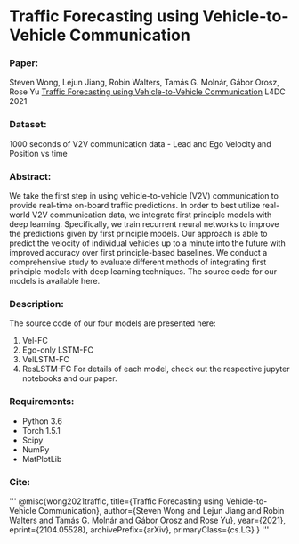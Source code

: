 # Traffic Forecasting using Vehicle-to-Vehicle Communication

### Paper:
Steven Wong, Lejun Jiang, Robin Walters, Tamás G. Molnár, Gábor Orosz, Rose Yu [Traffic Forecasting using Vehicle-to-Vehicle Communication](https://arxiv.org/pdf/2104.05528.pdf) L4DC 2021

### Dataset:
1000 seconds of V2V communication data - Lead and Ego Velocity and Position vs time

### Abstract:
We take the first step in using vehicle-to-vehicle (V2V) communication to provide real-time on-board traffic predictions.
In order to best utilize real-world V2V communication data, we integrate first principle  models with deep learning. Specifically, we train  recurrent neural networks  to improve the predictions given by first principle models.
Our approach is able to predict the velocity of individual vehicles up to a minute into the future with improved accuracy over first principle-based baselines.
We conduct a comprehensive study  to evaluate different methods of integrating first principle models with deep learning techniques.  The source code for our models is available here.

### Description:
The source code of our four models are presented here:

1. Vel-FC
2. Ego-only LSTM-FC
3. VelLSTM-FC
4. ResLSTM-FC
For details of each model, check out the respective jupyter notebooks and our paper.

### Requirements:
* Python 3.6
* Torch 1.5.1
* Scipy
* NumPy 
* MatPlotLib 

### Cite:
'''
@misc{wong2021traffic,
      title={Traffic Forecasting using Vehicle-to-Vehicle Communication}, 
      author={Steven Wong and Lejun Jiang and Robin Walters and Tamás G. Molnár and Gábor Orosz and Rose Yu},
      year={2021},
      eprint={2104.05528},
      archivePrefix={arXiv},
      primaryClass={cs.LG}
}
'''

